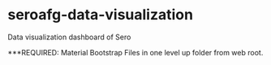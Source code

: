 # seroafg-data-visualization
Data visualization dashboard of Sero 

***REQUIRED:
Material Bootstrap Files in one level up folder from web root.
